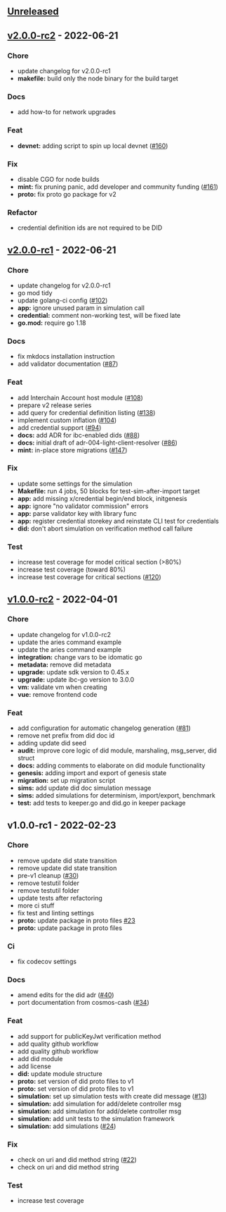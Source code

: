 <a name="unreleased"></a>
## [Unreleased]


<a name="v2.0.0-rc2"></a>
## [v2.0.0-rc2] - 2022-06-21
### Chore
- update changelog for v2.0.0-rc1
- **makefile:** build only the node binary for the build target

### Docs
- add how-to for network upgrades

### Feat
- **devnet:** adding script to spin up local devnet ([#160](https://github.com/elesto-dao/elesto/issues/160))

### Fix
- disable CGO for node builds
- **mint:** fix pruning panic, add developer and community funding ([#161](https://github.com/elesto-dao/elesto/issues/161))
- **proto:** fix proto go package for v2

### Refactor
- credential definition ids are not required to be DID


<a name="v2.0.0-rc1"></a>
## [v2.0.0-rc1] - 2022-06-21
### Chore
- update changelog for v2.0.0-rc1
- go mod tidy
- update golang-ci config ([#102](https://github.com/elesto-dao/elesto/issues/102))
- **app:** ignore unused param in simulation call
- **credential:** comment non-working test, will be fixed late
- **go.mod:** require go 1.18

### Docs
- fix mkdocs installation instruction
- add validator documentation ([#87](https://github.com/elesto-dao/elesto/issues/87))

### Feat
- add Interchain Account host module ([#108](https://github.com/elesto-dao/elesto/issues/108))
- prepare v2 release series
- add query for credential definition listing ([#138](https://github.com/elesto-dao/elesto/issues/138))
- implement custom inflation ([#104](https://github.com/elesto-dao/elesto/issues/104))
- add credential support ([#94](https://github.com/elesto-dao/elesto/issues/94))
- **docs:** add ADR for ibc-enabled dids ([#88](https://github.com/elesto-dao/elesto/issues/88))
- **docs:** initial draft of adr-004-light-client-resolver ([#86](https://github.com/elesto-dao/elesto/issues/86))
- **mint:** in-place store migrations ([#147](https://github.com/elesto-dao/elesto/issues/147))

### Fix
- update some settings for the simulation
- **Makefile:** run 4 jobs, 50 blocks for test-sim-after-import target
- **app:** add missing x/credential begin/end block, initgenesis
- **app:** ignore "no validator commission" errors
- **app:** parse validator key with library func
- **app:** register credential storekey and reinstate CLI test for credentials
- **did:** don't abort simulation on verification method call failure

### Test
- increase test coverage for model critical section (>80%)
- increase test coverage (toward 80%)
- increase test coverage for critical sections  ([#120](https://github.com/elesto-dao/elesto/issues/120))


<a name="v1.0.0-rc2"></a>
## [v1.0.0-rc2] - 2022-04-01
### Chore
- update changelog for v1.0.0-rc2
- update the aries command example
- update the aries command example
- **integration:** change vars to be idomatic go
- **metadata:** remove did metadata
- **upgrade:** update sdk version to 0.45.x
- **upgrade:** update ibc-go version to 3.0.0
- **vm:** validate vm when creating
- **vue:** remove frontend code

### Feat
- add configuration for automatic changelog generation ([#81](https://github.com/elesto-dao/elesto/issues/81))
- remove net prefix from did doc id
- adding update did seed
- **audit:** improve core logic of did module, marshaling, msg_server, did struct
- **docs:** adding comments to elaborate on did module functionality
- **genesis:** adding import and export of genesis state
- **migration:** set up migration script
- **sims:** add update did doc simulation message
- **sims:** added simulations for determinism, import/export, benchmark
- **test:** add tests to keeper.go and did.go in keeper package


<a name="v1.0.0-rc1"></a>
## v1.0.0-rc1 - 2022-02-23
### Chore
- remove update did state transition
- remove update did state transition
- pre-v1 cleanup  ([#30](https://github.com/elesto-dao/elesto/issues/30))
- remove testutil folder
- remove testutil folder
- update tests after refactoring
- more ci stuff
- fix test and linting settings
- **proto:** update package in proto files [#23](https://github.com/elesto-dao/elesto/issues/23)
- **proto:** update package in proto files

### Ci
- fix codecov settings

### Docs
- amend edits for the did adr ([#40](https://github.com/elesto-dao/elesto/issues/40))
- port documentation from cosmos-cash ([#34](https://github.com/elesto-dao/elesto/issues/34))

### Feat
- add support for publicKeyJwt verification method
- add quality github workflow
- add quality github workflow
- add did module
- add license
- **did:** update module structure
- **proto:** set version of did proto files to v1
- **proto:** set version of did proto files to v1
- **simulation:** set up simulation tests with create did message ([#13](https://github.com/elesto-dao/elesto/issues/13))
- **simulation:** add simulation for add/delete controller msg
- **simulation:** add simulation for add/delete controller msg
- **simulation:** add unit tests to the simulation framework
- **simulation:** add simulations ([#24](https://github.com/elesto-dao/elesto/issues/24))

### Fix
- check on uri and did method string ([#22](https://github.com/elesto-dao/elesto/issues/22))
- check on uri and did method string

### Test
- increase test coverage


[Unreleased]: https://github.com/elesto-dao/elesto/compare/v2.0.0-rc2...HEAD
[v2.0.0-rc2]: https://github.com/elesto-dao/elesto/compare/v2.0.0-rc1...v2.0.0-rc2
[v2.0.0-rc1]: https://github.com/elesto-dao/elesto/compare/v1.0.0-rc2...v2.0.0-rc1
[v1.0.0-rc2]: https://github.com/elesto-dao/elesto/compare/v1.0.0-rc1...v1.0.0-rc2
